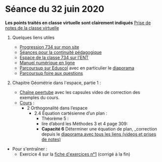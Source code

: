 # Séance du 32 juin 2020

__Les points traités en classe virtuelle sont clairement indiqués__
[Prise de notes de la classe virtuelle](notes/2020-06-02-Note-17-10.pdf)

1. Quelques liens utiles 
   * [Progression 734 sur mon site](http://www.frederic-junier.org/TS2020/Progression/TS_2020.html)
   * [Séances pour la continuité pédagogique](https://frederic-junier.github.io/TS-2019-2020/)
   * [Espace de la classe 734 sur l'ENT](https://le-parc.ent.auvergnerhonealpes.fr/classes/classe-734/mathematiques/)
   * [Manuel numérique en ligne](https://mep-outils.sesamath.net/manuel_numerique/index.php?ouvrage=mstsobl_2016&page_gauche=371)
   * [Parcoursup sur Eduscol](https://eduscol.education.fr/cid146486/parcoursup.html) avec en particulier le [diaporama](https://cache.media.eduscol.education.fr/file/Parcoursup_2020/50/4/PPT-_Parcoursup-2020_1223504.pptx)
   * [Parcoursup foire aux questions](https://www.parcoursup.fr/index.php?desc=questions)


2. Chapitre Géométrie dans l'espace, partie 1 :
   * [Chaîne peertube](https://tube.ac-lyon.fr/videos/watch/playlist/77b44f4c-f41c-4b02-af12-d195690580ff?videoId=ccab3b8f-369f-46f6-8b33-56aac6940e10) avec les capsules video de correction des exemples du cours. 
   * [Cours](http://frederic-junier.org/TS2020/Cours/TSProduitScalaireEspaceCours2019-Web.pdf) :
     * 2 Orthogonalité dans l’espace
        * 2.4  Equation cartésienne d’un plan :
          * Théorème 5 :
          * lire d’abord les Méthodes 3 et 4 page 309:
          * __Capacité 6__  Déterminer une équation de plan, _correction depuis le [diaporama avec tous les liens (videos et prises de notes)](../EspacePartie2/CorrigeExemplesEspacePartie2-2019.pdf)
  * Pour s'entraîner :
    * Exercice 4 sur la [fiche d'exercices n°1](https://frederic-junier.org/TS2019/Cours/TS-Exos-ProdScal2019-Fiche1-Web.pdf)  (corrigé à la fin)